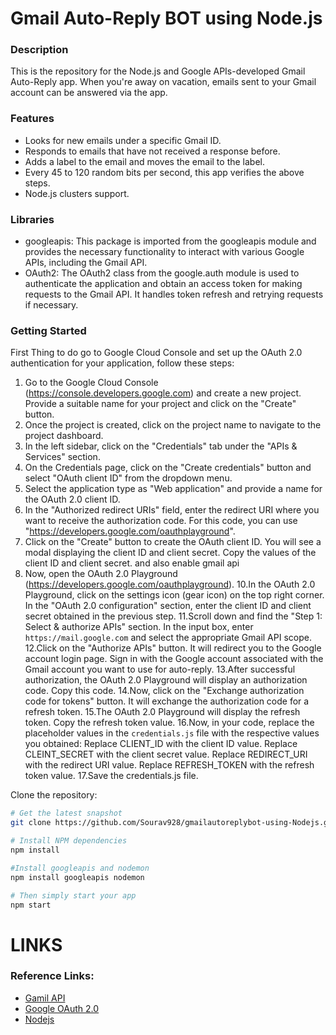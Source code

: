 # Gmail Auto-Reply BOT using Node.js

 <h3>Description</h3>
 This is the repository for the Node.js and Google APIs-developed Gmail Auto-Reply app. When you're away on vacation, emails sent to your Gmail account can be answered via the app.
 
 <h3>Features</h3>
 <ul>
   <li> Looks for new emails under a specific Gmail ID.</li>
   <li>Responds to emails that have not received a response before.</li>
   <li>Adds a label to the email and moves the email to the label.</li>
   <li>Every 45 to 120 random bits per second, this app verifies the above steps.</li>
   <li>Node.js clusters support.</li>
 </ul>

 <h3>Libraries</h3>
 <ul>
   <li>googleapis: This package is imported from the googleapis module and provides the necessary functionality to interact with various Google APIs, including the Gmail API.</li>
   <li>OAuth2: The OAuth2 class from the google.auth module is used to authenticate the application and obtain an access token for making requests to the Gmail API. It handles token refresh     and retrying requests if necessary.</li>
 </ul>
  


 <h3>Getting Started </h3>

First Thing to do go to Google Cloud Console and set up the OAuth 2.0 authentication for
your application, follow these steps:

1. Go to the Google Cloud Console (https://console.developers.google.com) and create a new project. Provide a
   suitable name for your project and click on the "Create" button.
2. Once the project is created, click on the project name to navigate to the project dashboard.
3. In the left sidebar, click on the "Credentials" tab under the "APIs & Services" section.
4. On the Credentials page, click on the "Create credentials" button and select "OAuth client ID" from the
   dropdown menu.
5. Select the application type as "Web application" and provide a name for the OAuth 2.0 client ID.
6. In the "Authorized redirect URIs" field, enter the redirect URI where you want to receive the authorization
   code. For this code, you can use "https://developers.google.com/oauthplayground".
7. Click on the "Create" button to create the OAuth client ID. You will see a modal displaying the client ID
   and client secret. Copy the values of the client ID and client secret. and also enable gmail api
8. Now, open the OAuth 2.0 Playground (https://developers.google.com/oauthplayground).
   10.In the OAuth 2.0 Playground, click on the settings icon (gear icon) on the top right corner. In the
   "OAuth 2.0 configuration" section, enter the client ID and client secret obtained in the previous step.
   11.Scroll down and find the "Step 1: Select & authorize APIs" section. In the input box, enter `https://mail.google.com`
   and select the appropriate Gmail API scope.
   12.Click on the "Authorize APIs" button. It will redirect you to the Google account login page. Sign in with the
   Google account associated with the Gmail account you want to use for auto-reply.
   13.After successful authorization, the OAuth 2.0 Playground will display an authorization code. Copy this code.
   14.Now, click on the "Exchange authorization code for tokens" button. It will exchange the authorization code for
   a refresh token.
   15.The OAuth 2.0 Playground will display the refresh token. Copy the refresh token value.
   16.Now, in your code, replace the placeholder values in the `credentials.js` file with the respective values
   you obtained:
   Replace CLIENT_ID with the client ID value.
   Replace CLEINT_SECRET with the client secret value.
   Replace REDIRECT_URI with the redirect URI value.
   Replace REFRESH_TOKEN with the refresh token value.
   17.Save the credentials.js file.

Clone the repository:

```bash
# Get the latest snapshot
git clone https://github.com/Sourav928/gmailautoreplybot-using-Nodejs.git

# Install NPM dependencies
npm install

#Install googleapis and nodemon
npm install googleapis nodemon

# Then simply start your app
npm start
```

# LINKS

<h3>Reference Links:</h3>
<ul>
  <li><a href="https://developers.google.com/gmail/api/reference/rest">Gamil API</a></li>
  <li><a href="https://developers.google.com/identity/protocols/oauth2">Google OAuth 2.0</a></li>
  <li><a href="https://nodejs.org/en">Nodejs</a></li>
</ul>
